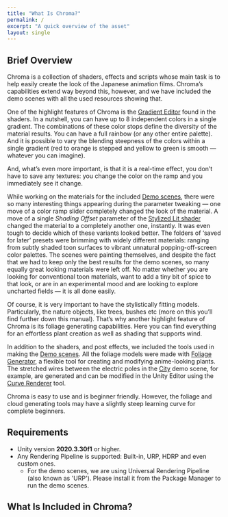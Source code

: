 ```yaml
---
title: "What Is Chroma?"
permalink: /
excerpt: "A quick overview of the asset"
layout: single
---
```


<!--
**<span style="font-size:larger;">[Full documentation online](https://chroma.dustyroom.com)</span>**
{: .notice--info}
-->

<!--
Important!
{: .notice--danger}
-->

## Brief Overview

Chroma is a collection of shaders, effects and scripts whose main task is to help easily create the look of the Japanese animation films. Chroma’s capabilities extend way beyond this, however, and we have included the demo scenes with all the used resources showing that.

One of the highlight features of Chroma is the [Gradient Editor](stylized-lit-shader/#gradient) found in the shaders. In a nutshell, you can have up to 8 independent colors in a single gradient. The combinations of these color stops define the diversity of the material results. You can have a full rainbow (or any other entire palette). And it is possible to vary the blending steepness of the colors within a single gradient (red to orange is stepped and yellow to green is smooth — whatever you can imagine).

And, what’s even more important, is that it is a real-time effect, you don’t have to save any textures: you change the color on the ramp and you immediately see it change.

While working on the materials for the included [Demo scenes](demo-scenes), there were so many interesting things appearing during the parameter tweaking — one move of a color ramp slider completely changed the look of the material. A move of a single _Shading Offset_ parameter of the [Stylized Lit shader](stylized-lit-shader) changed the material to a completely another one, instantly. It was even tough to decide which of these variants looked better. The folders of ‘saved for later’ presets were brimming with widely different materials: ranging from subtly shaded toon surfaces to vibrant unnatural popping-off-screen color palettes. The scenes were painting themselves, and despite the fact that we had to keep only the best results for the demo scenes, so many equally great looking materials were left off. No matter whether you are looking for conventional toon materials, want to add a tiny bit of spice to that look, or are in an experimental mood and are looking to explore uncharted fields — it is all done easily.

Of course, it is very important to have the stylistically fitting models. Particularly, the nature objects, like trees, bushes etc (more on this you’ll find further down this manual). That’s why another highlight feature of Chroma is its foliage generating capabilities. Here you can find everything for an effortless plant creation as well as shading that supports wind.

In addition to the shaders, and post effects, we included the tools used in making the [Demo scenes](demo-scenes). All the foliage models were made with [Foliage Generator](foliage-generator), a flexible tool for creating and modifying anime-looking plants. The stretched wires between the electric poles in the [City](demo-scenes#city-scene) demo scene, for example, are generated and can be modified in the Unity Editor using the [Curve Renderer](curve-renderer) tool.

Chroma is easy to use and is beginner friendly. However, the foliage and cloud generating tools may have a slightly steep learning curve for complete beginners. 

## Requirements

  * Unity version **2020.3.30f1** or higher.
  * Any Rendering Pipeline is supported: Built-in, URP, HDRP and even custom ones.
    * For the demo scenes, we are using Universal Rendering Pipeline (also known as 'URP'). Please install it from the Package Manager to run the demo scenes.

## What Is Included in Chroma?

